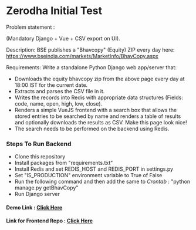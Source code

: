 <h1>Zerodha Initial Test</h1>

Problem statement :

(Mandatory Django + Vue + CSV export on UI).

Description: BSE publishes a "Bhavcopy" (Equity) ZIP every day here: https://www.bseindia.com/markets/MarketInfo/BhavCopy.aspx

Requirements:
Write a standalone Python Django web app/server that:

- Downloads the equity bhavcopy zip from the above page every day at 18:00 IST for the current date.
- Extracts and parses the CSV file in it.
- Writes the records into Redis with appropriate data structures (Fields: code, name, open, high, low, close).
- Renders a simple VueJS frontend with a search box that allows the stored entries to be searched by name and renders a table of results and optionally downloads the results as CSV. Make this page look nice!
- The search needs to be performed on the backend using Redis.



### Steps To Run Backend
<ul>
<li> Clone this repository </li>
<li> Install packages from "requirements.txt"</li>
<li> Install Redis and set REDIS_HOST and REDIS_PORT in settings.py </li>
<li>Set "IS_PRODUCTION" environment variable to True of False</li> 
<li> Run the following command and then add the same to <I>Crontab</I> : "python manage.py getBhavCopy" </li>
<li> Run Django server  </li>
</ul>

#### Demo Link : <a href="http://zerodha-bhav-copy.s3-website.ap-south-1.amazonaws.com/" target="_blank" > Click Here</a>

#### Link for Frontend Repo : <a href="https://github.com/InvincibleDev/Zerodha-BhavCopy-Frontend" target="_blank" > Click Here</a>
